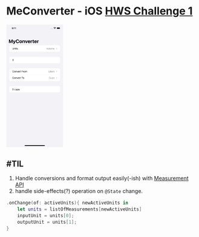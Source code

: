 
# MeConverter - iOS [HWS Challenge 1](https://www.hackingwithswift.com/100/swiftui/19)

<img src="https://raw.githubusercontent.com/nzwnabdulwahid/MeConverter-ios/main/Screenshot.png" width="150">

## #TIL
1. Handle conversions and format output easily(-ish) with [Measurement API](https://developer.apple.com/documentation/foundation/measurement)
2. handle side-effects(?) operation on `@State` change. 

```swift
.onChange(of: activeUnits){ newActiveUnits in
	let units = listOfMeasurements[newActiveUnits]
	inputUnit = units[0];
	outputUnit = units[1];
}
```
